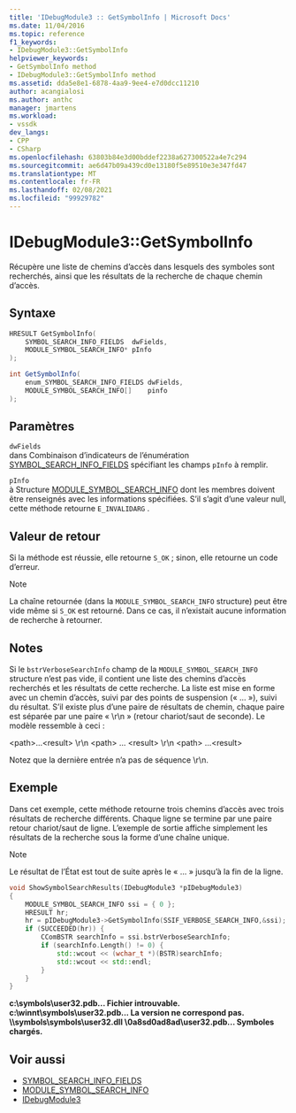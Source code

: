 ```yaml
---
title: 'IDebugModule3 :: GetSymbolInfo | Microsoft Docs'
ms.date: 11/04/2016
ms.topic: reference
f1_keywords:
- IDebugModule3::GetSymbolInfo
helpviewer_keywords:
- GetSymbolInfo method
- IDebugModule3::GetSymbolInfo method
ms.assetid: dda5e8e1-6878-4aa9-9ee4-e7d0dcc11210
author: acangialosi
ms.author: anthc
manager: jmartens
ms.workload:
- vssdk
dev_langs:
- CPP
- CSharp
ms.openlocfilehash: 63803b84e3d00bddef2238a627300522a4e7c294
ms.sourcegitcommit: ae6d47b09a439cd0e13180f5e89510e3e347fd47
ms.translationtype: MT
ms.contentlocale: fr-FR
ms.lasthandoff: 02/08/2021
ms.locfileid: "99929782"
---
```

# <a name="idebugmodule3getsymbolinfo"></a>IDebugModule3::GetSymbolInfo
Récupère une liste de chemins d’accès dans lesquels des symboles sont recherchés, ainsi que les résultats de la recherche de chaque chemin d’accès.

## <a name="syntax"></a>Syntaxe

```cpp
HRESULT GetSymbolInfo(
    SYMBOL_SEARCH_INFO_FIELDS  dwFields,
    MODULE_SYMBOL_SEARCH_INFO* pInfo
);
```

```csharp
int GetSymbolInfo(
    enum_SYMBOL_SEARCH_INFO_FIELDS dwFields,
    MODULE_SYMBOL_SEARCH_INFO[]    pinfo
);
```

## <a name="parameters"></a>Paramètres
`dwFields`\
dans Combinaison d’indicateurs de l’énumération [SYMBOL_SEARCH_INFO_FIELDS](../../../extensibility/debugger/reference/symbol-search-info-fields.md) spécifiant les champs `pInfo` à remplir.

`pInfo`\
à Structure [MODULE_SYMBOL_SEARCH_INFO](../../../extensibility/debugger/reference/module-symbol-search-info.md) dont les membres doivent être renseignés avec les informations spécifiées. S’il s’agit d’une valeur null, cette méthode retourne `E_INVALIDARG` .

## <a name="return-value"></a>Valeur de retour
Si la méthode est réussie, elle retourne `S_OK` ; sinon, elle retourne un code d’erreur.

> [!NOTE]
> La chaîne retournée (dans la `MODULE_SYMBOL_SEARCH_INFO` structure) peut être vide même si `S_OK` est retourné. Dans ce cas, il n’existait aucune information de recherche à retourner.

## <a name="remarks"></a>Notes
Si le `bstrVerboseSearchInfo` champ de la `MODULE_SYMBOL_SEARCH_INFO` structure n’est pas vide, il contient une liste des chemins d’accès recherchés et les résultats de cette recherche. La liste est mise en forme avec un chemin d’accès, suivi par des points de suspension (« ... »), suivi du résultat. S’il existe plus d’une paire de résultats de chemin, chaque paire est séparée par une paire « \r\n » (retour chariot/saut de seconde). Le modèle ressemble à ceci :

\<path>...\<result> \r\n \<path> ... \<result> \r\n \<path> ...\<result>

Notez que la dernière entrée n’a pas de séquence \r\n.

## <a name="example"></a>Exemple
Dans cet exemple, cette méthode retourne trois chemins d’accès avec trois résultats de recherche différents. Chaque ligne se termine par une paire retour chariot/saut de ligne. L’exemple de sortie affiche simplement les résultats de la recherche sous la forme d’une chaîne unique.

> [!NOTE]
> Le résultat de l’État est tout de suite après le « ... » jusqu’à la fin de la ligne.

```cpp
void ShowSymbolSearchResults(IDebugModule3 *pIDebugModule3)
{
    MODULE_SYMBOL_SEARCH_INFO ssi = { 0 };
    HRESULT hr;
    hr = pIDebugModule3->GetSymbolInfo(SSIF_VERBOSE_SEARCH_INFO,&ssi);
    if (SUCCEEDED(hr)) {
        CComBSTR searchInfo = ssi.bstrVerboseSearchInfo;
        if (searchInfo.Length() != 0) {
            std::wcout << (wchar_t *)(BSTR)searchInfo;
            std::wcout << std::endl;
        }
    }
}
```

**c:\symbols\user32.pdb... Fichier introuvable.** 
 **c:\winnt\symbols\user32.pdb... La version ne correspond pas.** 
 **\\\symbols\symbols\user32.dll \0a8sd0ad8ad\user32.pdb... Symboles chargés.**

## <a name="see-also"></a>Voir aussi

- [SYMBOL_SEARCH_INFO_FIELDS](../../../extensibility/debugger/reference/symbol-search-info-fields.md)
- [MODULE_SYMBOL_SEARCH_INFO](../../../extensibility/debugger/reference/module-symbol-search-info.md)
- [IDebugModule3](../../../extensibility/debugger/reference/idebugmodule3.md)
